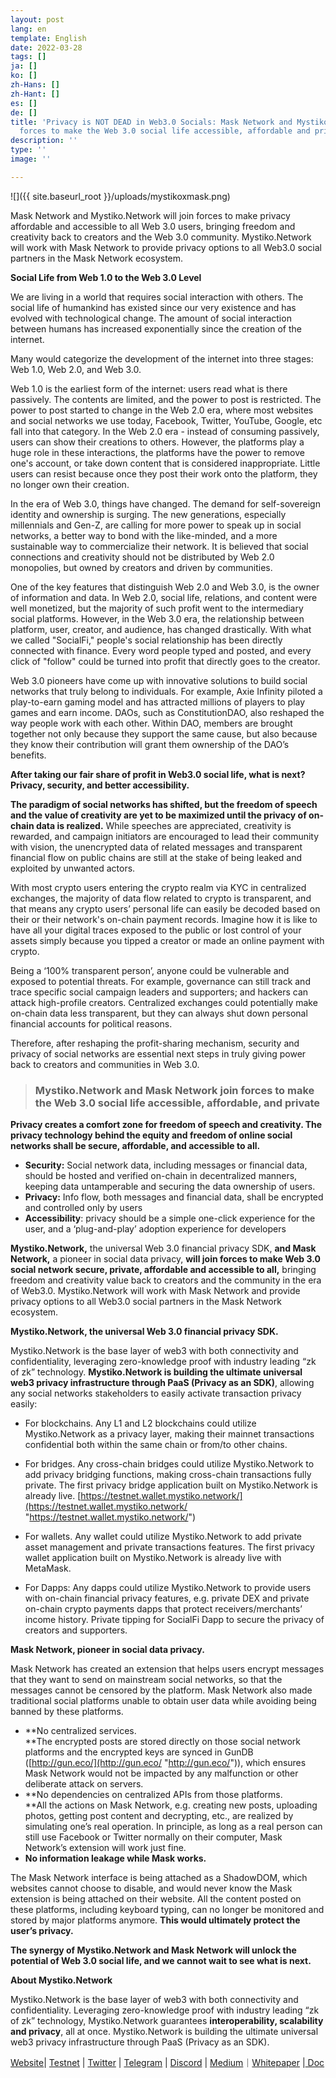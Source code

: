 ```yaml
---
layout: post
lang: en
template: English
date: 2022-03-28
tags: []
ja: []
ko: []
zh-Hans: []
zh-Hant: []
es: []
de: []
title: 'Privacy is NOT DEAD in Web3.0 Socials: Mask Network and Mystiko.Network join
  forces to make the Web 3.0 social life accessible, affordable and private'
description: ''
type: ''
image: ''

---
```

![]({{ site.baseurl_root }}/uploads/mystikoxmask.png)

Mask Network and Mystiko.Network will join forces to make privacy affordable and accessible to all Web 3.0 users, bringing freedom and creativity back to creators and the Web 3.0 community. Mystiko.Network will work with Mask Network to provide privacy options to all Web3.0 social partners in the Mask Network ecosystem.

**Social Life from Web 1.0 to the Web 3.0 Level**

We are living in a world that requires social interaction with others. The social life of humankind has existed since our very existence and has evolved with technological change. The amount of social interaction between humans has increased exponentially since the creation of the internet.

Many would categorize the development of the internet into three stages: Web 1.0, Web 2.0, and Web 3.0.

Web 1.0 is the earliest form of the internet: users read what is there passively. The contents are limited, and the power to post is restricted. The power to post started to change in the Web 2.0 era, where most websites and social networks we use today, Facebook, Twitter, YouTube, Google, etc fall into that category. In the Web 2.0 era - instead of consuming passively, users can show their creations to others. However, the platforms play a huge role in these interactions, the platforms have the power to remove one's account, or take down content that is considered inappropriate. Little users can resist because once they post their work onto the platform, they no longer own their creation.

In the era of Web 3.0, things have changed. The demand for self-sovereign identity and ownership is surging. The new generations, especially millennials and Gen-Z, are calling for more power to speak up in social networks, a better way to bond with the like-minded, and a more sustainable way to commercialize their network. It is believed that social connections and creativity should not be distributed by Web 2.0 monopolies, but owned by creators and driven by communities.

One of the key features that distinguish Web 2.0 and Web 3.0, is the owner of information and data. In Web 2.0, social life, relations, and content were well monetized, but the majority of such profit went to the intermediary social platforms. However, in the Web 3.0 era, the relationship between platform, user, creator, and audience, has changed drastically. With what we called "SocialFi," people's social relationship has been directly connected with finance. Every word people typed and posted, and every click of "follow" could be turned into profit that directly goes to the creator.

Web 3.0 pioneers have come up with innovative solutions to build social networks that truly belong to individuals. For example, Axie Infinity piloted a play-to-earn gaming model and has attracted millions of players to play games and earn income. DAOs, such as ConstitutionDAO, also reshaped the way people work with each other. Within DAO, members are brought together not only because they support the same cause, but also because they know their contribution will grant them ownership of the DAO’s benefits.

**After taking our fair share of profit in Web3.0 social life, what is next? Privacy, security, and better accessibility.**

**The paradigm of social networks has shifted, but the freedom of speech and the value of creativity are yet to be maximized until the privacy of on-chain data is realized.** While speeches are appreciated, creativity is rewarded, and campaign initiators are encouraged to lead their community with vision, the unencrypted data of related messages and transparent financial flow on public chains are still at the stake of being leaked and exploited by unwanted actors.

With most crypto users entering the crypto realm via KYC in centralized exchanges, the majority of data flow related to crypto is transparent, and that means any crypto users’ personal life can easily be decoded based on their or their network's on-chain payment records. Imagine how it is like to have all your digital traces exposed to the public or lost control of your assets simply because you tipped a creator or made an online payment with crypto.

Being a ‘100% transparent person’, anyone could be vulnerable and exposed to potential threats. For example, governance can still track and trace specific social campaign leaders and supporters; and hackers can attack high-profile creators. Centralized exchanges could potentially make on-chain data less transparent, but they can always shut down personal financial accounts for political reasons.

Therefore, after reshaping the profit-sharing mechanism, security and privacy of social networks are essential next steps in truly giving power back to creators and communities in Web 3.0.

> ### **Mystiko.Network and Mask Network join forces to make the Web 3.0 social life accessible, affordable, and private**

**Privacy creates a comfort zone for freedom of speech and creativity. The privacy technology behind the equity and freedom of online social networks shall be secure, affordable, and accessible to all.**

* **Security:** Social network data, including messages or financial data, should be hosted and verified on-chain in decentralized manners, keeping data untamperable and securing the data ownership of users.
* **Privacy:** Info flow, both messages and financial data, shall be encrypted and controlled only by users
* **Accessibility**: privacy should be a simple one-click experience for the user, and a ‘plug-and-play’ adoption experience for developers 

**Mystiko.Network,** the universal Web 3.0 financial privacy SDK, **and Mask Network,** a pioneer in social data privacy, **will join forces to make Web 3.0 social network secure, private, affordable and accessible to all,** bringing freedom and creativity value back to creators and the community in the era of Web3.0. Mystiko.Network will work with Mask Network and provide privacy options to all Web3.0 social partners in the Mask Network ecosystem.

**Mystiko.Network, the universal Web 3.0 financial privacy SDK.**

​​Mystiko.Network is the base layer of web3 with both connectivity and confidentiality, leveraging zero-knowledge proof with industry leading “zk of zk” technology. **Mystiko.Network is building the ultimate universal web3 privacy infrastructure through PaaS (Privacy as an SDK)**, allowing any social networks stakeholders to easily activate transaction privacy easily:

* For blockchains. Any L1 and L2 blockchains could utilize Mystiko.Network as a privacy layer, making their mainnet transactions confidential both within the same chain or from/to other chains.
* For bridges. Any cross-chain bridges could utilize Mystiko.Network to add privacy bridging functions, making cross-chain transactions fully private. The first privacy bridge application built on Mystiko.Network is already live. [https://testnet.wallet.mystiko.network/](https://testnet.wallet.mystiko.network/ "https://testnet.wallet.mystiko.network/")


* For wallets. Any wallet could utilize Mystiko.Network to add private asset management and private transactions features. The first privacy wallet application built on Mystiko.Network is already live with MetaMask.
* For Dapps: Any dapps could utilize Mystiko.Network to provide users with on-chain financial privacy features, e.g. private DEX and private on-chain crypto payments dapps that protect receivers/merchants’ income history. Private tipping for SocialFi Dapp to secure the privacy of creators and supporters. 

**Mask Network, pioneer in social data privacy.** 

Mask Network has created an extension that helps users encrypt messages that they want to send on mainstream social networks, so that the messages cannot be censored by the platform. Mask Network also made traditional social platforms unable to obtain user data while avoiding being banned by these platforms.

* **No centralized services.  
  **The encrypted posts are stored directly on those social network platforms and the encrypted keys are synced in GunDB ([http://gun.eco/](http://gun.eco/ "http://gun.eco/")), which ensures Mask Network would not be impacted by any malfunction or other deliberate attack on servers.
* **No dependencies on centralized APIs from those platforms.  
  **All the actions on Mask Network, e.g. creating new posts, uploading photos, getting post content and decrypting, etc., are realized by simulating one’s real operation. In principle, as long as a real person can still use Facebook or Twitter normally on their computer, Mask Network’s extension will work just fine.
* **No information leakage while Mask works.**

The Mask Network interface is being attached as a ShadowDOM, which websites cannot choose to disable, and would never know the Mask extension is being attached on their website. All the content posted on these platforms, including keyboard typing, can no longer be monitored and stored by major platforms anymore. **This would ultimately protect the user’s privacy.**

**The synergy of Mystiko.Network and Mask Network will unlock the potential of Web 3.0 social life, and we cannot wait to see what is next.**

**About Mystiko.Network**

Mystiko.Network is the base layer of web3 with both connectivity and confidentiality. Leveraging zero-knowledge proof with industry leading “zk of zk” technology, Mystiko.Network guarantees **interoperability, scalability and privacy**, all at once. Mystiko.Network is building the ultimate universal web3 privacy infrastructure through PaaS (Privacy as an SDK).

[Website](https://mystiko.network)| [Testnet](https://testnet.wallet.mystiko.network/) | [Twitter](https://twitter.com/MystikoNetwork) | [Telegram](https://t.me/Mystiko_Network) | [Discord](http://discord.gg/mystikonetwork) | [Medium](https://medium.com/@Mystiko.Network)｜[Whitepaper](https://mystiko.network/whitepaper.pdf) |[ Doc](https://docs.mystiko.network/)